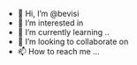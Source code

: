 - 👋 Hi, I’m @bevisi 
- 👀 I’m interested in 
- 🌱 I’m currently learning ..
- 💞️ I’m looking to collaborate on 
- 📫 How to reach me ...

<!---
bevisi/bevisi is a ✨ special ✨ repository because its `README.md` (this file) appears on your GitHub profile.
You can click the Preview link to take a look at your changes.
--->
